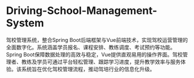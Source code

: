 # Driving-School-Management-System
驾校管理系统，整合Spring Boot后端框架与Vue前端技术，实现驾校运营管理的全面数字化。系统涵盖学员报名、课程安排、教练调度、考试预约等功能。Spring Boot保障数据处理的高效与稳定，Vue提供直观易用的操作界面。驾校管理者、教练及学员可通过平台轻松管理、跟踪学习进度，提升教学效率与服务体验。该系统旨在优化驾校管理流程，推动驾培行业的信息化升级。
